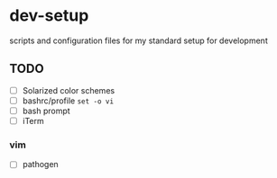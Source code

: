 # dev-setup
scripts and configuration files for my standard setup for development

## TODO
- [ ] Solarized color schemes
- [ ] bashrc/profile `set -o vi`
- [ ] bash prompt
- [ ] iTerm
### vim
- [ ] pathogen
